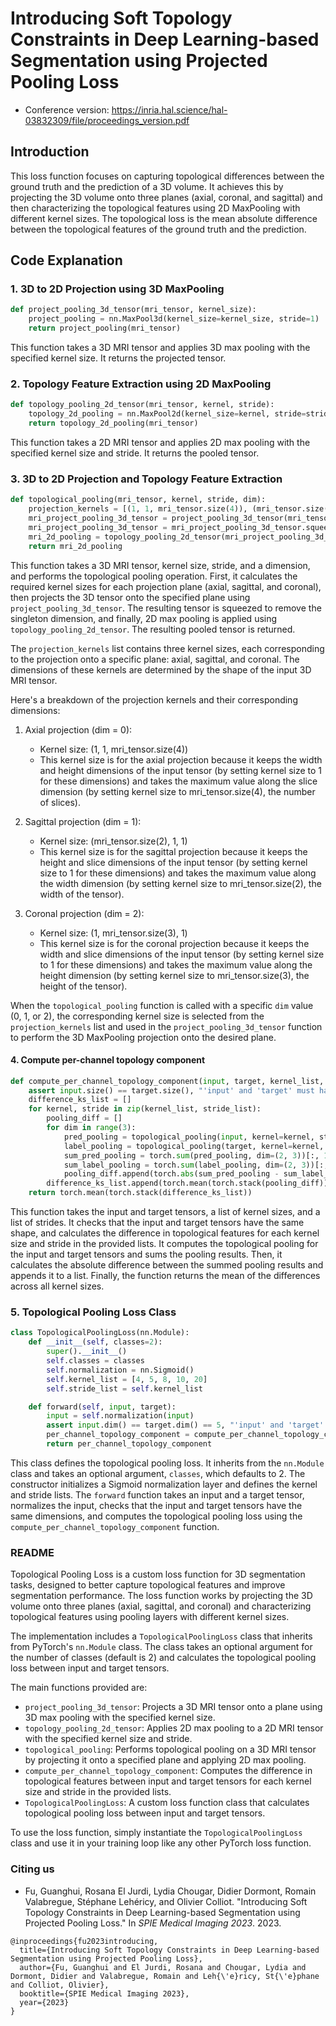 # Introducing Soft Topology Constraints in Deep Learning-based Segmentation using Projected Pooling Loss

* Conference version: https://inria.hal.science/hal-03832309/file/proceedings_version.pdf

## Introduction

This loss function focuses on capturing topological differences between the ground truth and the prediction of a 3D volume. It achieves this by projecting the 3D volume onto three planes (axial, coronal, and sagittal) and then characterizing the topological features using 2D MaxPooling with different kernel sizes. The topological loss is the mean absolute difference between the topological features of the ground truth and the prediction.

## Code Explanation

### 1. 3D to 2D Projection using 3D MaxPooling

```python
def project_pooling_3d_tensor(mri_tensor, kernel_size):
    project_pooling = nn.MaxPool3d(kernel_size=kernel_size, stride=1)
    return project_pooling(mri_tensor)
```

This function takes a 3D MRI tensor and applies 3D max pooling with the specified kernel size. It returns the projected tensor.

### 2. Topology Feature Extraction using 2D MaxPooling

```python
def topology_pooling_2d_tensor(mri_tensor, kernel, stride):
    topology_2d_pooling = nn.MaxPool2d(kernel_size=kernel, stride=stride)
    return topology_2d_pooling(mri_tensor)
```

This function takes a 2D MRI tensor and applies 2D max pooling with the specified kernel size and stride. It returns the pooled tensor.

### 3. 3D to 2D Projection and Topology Feature Extraction

```python
def topological_pooling(mri_tensor, kernel, stride, dim):
    projection_kernels = [(1, 1, mri_tensor.size(4)), (mri_tensor.size(2), 1, 1), (1, mri_tensor.size(3), 1)]
    mri_project_pooling_3d_tensor = project_pooling_3d_tensor(mri_tensor, kernel_size=projection_kernels[dim])
    mri_project_pooling_3d_tensor = mri_project_pooling_3d_tensor.squeeze(dim + 2)
    mri_2d_pooling = topology_pooling_2d_tensor(mri_project_pooling_3d_tensor, kernel=kernel, stride=stride)
    return mri_2d_pooling
```

This function takes a 3D MRI tensor, kernel size, stride, and a dimension, and performs the topological pooling operation. First, it calculates the required kernel sizes for each projection plane (axial, sagittal, and coronal), then projects the 3D tensor onto the specified plane using `project_pooling_3d_tensor`. The resulting tensor is squeezed to remove the singleton dimension, and finally, 2D max pooling is applied using `topology_pooling_2d_tensor`. The resulting pooled tensor is returned.

The `projection_kernels` list contains three kernel sizes, each corresponding to the projection onto a specific plane: axial, sagittal, and coronal. The dimensions of these kernels are determined by the shape of the input 3D MRI tensor.

Here's a breakdown of the projection kernels and their corresponding dimensions:

1. Axial projection (dim = 0): 
   - Kernel size: (1, 1, mri_tensor.size(4))
   - This kernel size is for the axial projection because it keeps the width and height dimensions of the input tensor (by setting kernel size to 1 for these dimensions) and takes the maximum value along the slice dimension (by setting kernel size to mri_tensor.size(4), the number of slices).

2. Sagittal projection (dim = 1):
   - Kernel size: (mri_tensor.size(2), 1, 1)
   - This kernel size is for the sagittal projection because it keeps the height and slice dimensions of the input tensor (by setting kernel size to 1 for these dimensions) and takes the maximum value along the width dimension (by setting kernel size to mri_tensor.size(2), the width of the tensor).

3. Coronal projection (dim = 2):
   - Kernel size: (1, mri_tensor.size(3), 1)
   - This kernel size is for the coronal projection because it keeps the width and slice dimensions of the input tensor (by setting kernel size to 1 for these dimensions) and takes the maximum value along the height dimension (by setting kernel size to mri_tensor.size(3), the height of the tensor).

When the `topological_pooling` function is called with a specific `dim` value (0, 1, or 2), the corresponding kernel size is selected from the `projection_kernels` list and used in the `project_pooling_3d_tensor` function to perform the 3D MaxPooling projection onto the desired plane.

#### 4. Compute per-channel topology component

```python
def compute_per_channel_topology_component(input, target, kernel_list, stride_list):
    assert input.size() == target.size(), "'input' and 'target' must have the same shape"
    difference_ks_list = []
    for kernel, stride in zip(kernel_list, stride_list):
        pooling_diff = []
        for dim in range(3):
            pred_pooling = topological_pooling(input, kernel=kernel, stride=stride, dim=dim)
            label_pooling = topological_pooling(target, kernel=kernel, stride=stride, dim=dim)
            sum_pred_pooling = torch.sum(pred_pooling, dim=(2, 3))[:, 1, ...]
            sum_label_pooling = torch.sum(label_pooling, dim=(2, 3))[:, 1, ...]
            pooling_diff.append(torch.abs(sum_pred_pooling - sum_label_pooling))
        difference_ks_list.append(torch.mean(torch.stack(pooling_diff)))
    return torch.mean(torch.stack(difference_ks_list))

```

This function takes the input and target tensors, a list of kernel sizes, and a list of strides. It checks that the input and target tensors have the same shape, and calculates the difference in topological features for each kernel size and stride in the provided lists. It computes the topological pooling for the input and target tensors and sums the pooling results. Then, it calculates the absolute difference between the summed pooling results and appends it to a list. Finally, the function returns the mean of the differences across all kernel sizes.

### 5. Topological Pooling Loss Class

```python
class TopologicalPoolingLoss(nn.Module):
    def __init__(self, classes=2):
        super().__init__()
        self.classes = classes
        self.normalization = nn.Sigmoid()
        self.kernel_list = [4, 5, 8, 10, 20]
        self.stride_list = self.kernel_list

    def forward(self, input, target):
        input = self.normalization(input)
        assert input.dim() == target.dim() == 5, "'input' and 'target' have different number of dims"
        per_channel_topology_component = compute_per_channel_topology_component(input, target, self.kernel_list, self.stride_list)
        return per_channel_topology_component

```

This class defines the topological pooling loss. It inherits from the `nn.Module` class and takes an optional argument, `classes`, which defaults to 2. The constructor initializes a Sigmoid normalization layer and defines the kernel and stride lists. The `forward` function takes an input and a target tensor, normalizes the input, checks that the input and target tensors have the same dimensions, and computes the topological pooling loss using the `compute_per_channel_topology_component` function.

### README

Topological Pooling Loss is a custom loss function for 3D segmentation tasks, designed to better capture topological features and improve segmentation performance. The loss function works by projecting the 3D volume onto three planes (axial, sagittal, and coronal) and characterizing topological features using pooling layers with different kernel sizes.

The implementation includes a `TopologicalPoolingLoss` class that inherits from PyTorch's `nn.Module` class. The class takes an optional argument for the number of classes (default is 2) and calculates the topological pooling loss between input and target tensors.

The main functions provided are:

- `project_pooling_3d_tensor`: Projects a 3D MRI tensor onto a plane using 3D max pooling with the specified kernel size.
- `topology_pooling_2d_tensor`: Applies 2D max pooling to a 2D MRI tensor with the specified kernel size and stride.
- `topological_pooling`: Performs topological pooling on a 3D MRI tensor by projecting it onto a specified plane and applying 2D max pooling.
- `compute_per_channel_topology_component`: Computes the difference in topological features between input and target tensors for each kernel size and stride in the provided lists.
- `TopologicalPoolingLoss`: A custom loss function class that calculates topological pooling loss between input and target tensors.

To use the loss function, simply instantiate the `TopologicalPoolingLoss` class and use it in your training loop like any other PyTorch loss function.

### Citing us

* Fu, Guanghui, Rosana El Jurdi, Lydia Chougar, Didier Dormont, Romain Valabregue, Stéphane Lehéricy, and Olivier Colliot. "Introducing Soft Topology Constraints in Deep Learning-based Segmentation using Projected Pooling Loss." In *SPIE Medical Imaging 2023*. 2023.

```
@inproceedings{fu2023introducing,
  title={Introducing Soft Topology Constraints in Deep Learning-based Segmentation using Projected Pooling Loss},
  author={Fu, Guanghui and El Jurdi, Rosana and Chougar, Lydia and Dormont, Didier and Valabregue, Romain and Leh{\'e}ricy, St{\'e}phane and Colliot, Olivier},
  booktitle={SPIE Medical Imaging 2023},
  year={2023}
}
```
